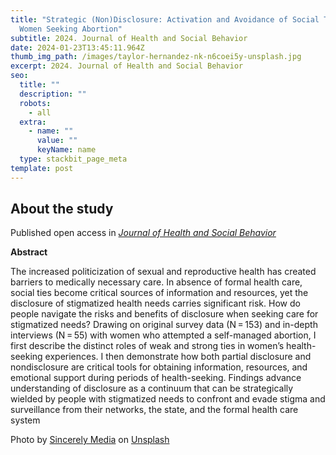 ```yaml
---
title: "Strategic (Non)Disclosure: Activation and Avoidance of Social Ties among
  Women Seeking Abortion"
subtitle: 2024. Journal of Health and Social Behavior
date: 2024-01-23T13:45:11.964Z
thumb_img_path: /images/taylor-hernandez-nk-n6coei5y-unsplash.jpg
excerpt: 2024. Journal of Health and Social Behavior
seo:
  title: ""
  description: ""
  robots:
    - all
  extra:
    - name: ""
      value: ""
      keyName: name
  type: stackbit_page_meta
template: post
---
```

## About the study

Published open access in *[Journal of Health and Social Behavior](https://doi.org/10.1177/00221465231215783)*

**A﻿bstract**

The increased politicization of sexual and reproductive health has created barriers to medically necessary care. In absence of formal health care, social ties become critical sources of information and resources, yet the disclosure of stigmatized health needs carries significant risk. How do people navigate the risks and benefits of disclosure when seeking care for stigmatized needs? Drawing on original survey data (N = 153) and in-depth interviews (N = 55) with women who attempted a self-managed abortion, I first describe the distinct roles of weak and strong ties in women’s health-seeking experiences. I then demonstrate how both partial disclosure and nondisclosure are critical tools for obtaining information, resources, and emotional support during periods of health-seeking. Findings advance understanding of disclosure as a continuum that can be strategically wielded by people with stigmatized needs to confront and evade stigma and surveillance from their networks, the state, and the formal health care system

Photo by [Sincerely Media](https://unsplash.com/@sincerelymedia?utm_content=creditCopyText&utm_medium=referral&utm_source=unsplash) on [Unsplash](https://unsplash.com/photos/woman-using-macbook-pro-HL3EOgFiy0k?utm_content=creditCopyText&utm_medium=referral&utm_source=unsplash)